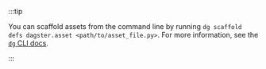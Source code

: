 :::tip

You can scaffold assets from the command line by running `dg scaffold defs dagster.asset <path/to/asset_file.py>`. For more information, see the [`dg` CLI docs](/api/dg/dg-cli#dg-scaffold).

:::